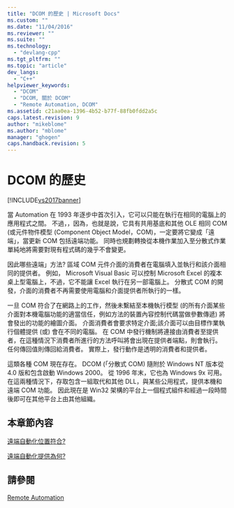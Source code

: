 ```yaml
---
title: "DCOM 的歷史 | Microsoft Docs"
ms.custom: ""
ms.date: "11/04/2016"
ms.reviewer: ""
ms.suite: ""
ms.technology: 
  - "devlang-cpp"
ms.tgt_pltfrm: ""
ms.topic: "article"
dev_langs: 
  - "C++"
helpviewer_keywords: 
  - "DCOM"
  - "DCOM, 關於 DCOM"
  - "Remote Automation, DCOM"
ms.assetid: c21aa0ea-1396-4b52-b77f-88fb0fdd2a5c
caps.latest.revision: 9
author: "mikeblome"
ms.author: "mblome"
manager: "ghogen"
caps.handback.revision: 5
---
```

# DCOM 的歷史
[!INCLUDE[vs2017banner](../assembler/inline/includes/vs2017banner.md)]

當 Automation 在 1993 年逐步中首次引入，它可以只能在執行在相同的電腦上的應用程式之間。  不過，，因為，也就是說，它具有共用基底和其他 OLE 相同 COM \(或元件物件模型 \(Component Object Model，COM\)，一定要將它變成「遠端」，當更新 COM 包括遠端功能。  同時也規劃轉換從本機作業加入至分散式作業單純地將需要對現有程式碼的幾乎不會變更。  
  
 因此哪些遠端」方法?  區域 COM 元件介面的消費者在電腦填入並執行和該介面相同的提供者。  例如， Microsoft Visual Basic 可以控制 Microsoft Excel 的複本桌上型電腦上，不過，它不能讓 Excel 執行在另一部電腦上。  分散式 COM 的開發，介面的消費者不再需要使用電腦和介面提供者所執行的一樣。  
  
 一旦 COM 符合了在網路上的工作，然後未繫結至本機執行模型 \(的所有介面某些介面對本機電腦功能的適當信任，例如方法的裝置內容控制代碼當做參數傳遞\) 將會發出的功能的繪圖介面。  介面消費者會要求特定介面;該介面可以由目標作業執行個體提供 \(或\) 會在不同的電腦。  在 COM 中發行機制將連接由消費者至提供者，在這種情況下消費者所進行的方法呼叫將會出現在提供者端點，則會執行。  任何傳回值則傳回給消費者。  實際上，發行動作是透明的消費者和提供者。  
  
 這類各種 COM 現在存在。  DCOM \(「分散式 COM\) 隨附於 Windows NT 版本從 4.0 版和包含啟動 Windows 2000。  從 1996 年末，它也為 Windows 9x 可用。  在這兩種情況下，存取包含一組取代和其他 DLL，與某些公用程式，提供本機和遠端 COM 功能。  因此現在是 Win32 架構的平台上一個程式組件和經過一段時間後即可在其他平台上由其他組織。  
  
## 本章節內容  
 [遠端自動化位置符合?](../mfc/where-does-remote-automation-fit-in-q.md)  
  
 [遠端自動化提供為何?](../mfc/what-does-remote-automation-provide-q.md)  
  
## 請參閱  
 [Remote Automation](../mfc/remote-automation.md)